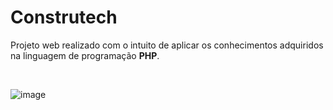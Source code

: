 # Construtech

Projeto web realizado com o intuito de aplicar os conhecimentos adquiridos na linguagem de programação **PHP**.

<br>

![image](https://github.com/user-attachments/assets/7b0b732e-6f40-47c9-b46f-e66ece4cb1a7)
